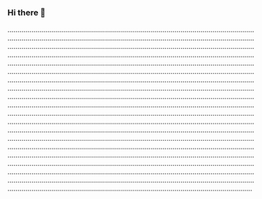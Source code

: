 ### Hi there 👋

...............................................................................................................................................................................................................................................................................................................................................................................................................................................................................................................................................................................................................................................................................................................................................................................................................................................................................................................................................................................................................................................................................................................................................................................................................................................................................................................................................................................................................................................................................................................................................................................................................................................................................................................................................................................................................................................................................................................................................................................................................................................................................................................................................................................................................................................................................................................................................................................................................................................................................................................................................................................